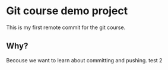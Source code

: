 # Git course demo project
This is my first remote commit for the git course.
## Why?
Becouse we want to learn about committing and pushing.
test 2